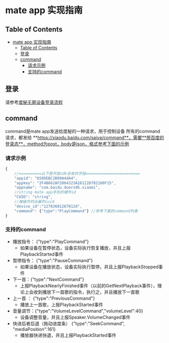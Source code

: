 # mate app 实现指南

## Table of Contents


   * [mate app 实现指南](#mate-app-实现指南)
      * [Table of Contents](#table-of-contents)
      * [登录](#登录)
      * [command](#command)
         * [请求示例](#请求示例)
         * [支持的command](#支持的command)


## 登录
请参考[度秘无屏设备登录流程](http://agroup.baidu.com/duer/md/article/241282)

## command
command是mate app发送给度秘的一种请求，用于控制设备
所有的command请求，都发给 **https://xiaodu.baidu.com/saiya/command**，需要**带百度的登录态**，method为post，body是json，格式参考下面的示例

### 请求示例

```javascript
{
    //==========以下是开放sdk会有的字段========================
    "appid": "650DEBC2B99A4dA4",
    "appkey": "2F4B662AF2064323A16122D702160F15",
    "appname": "com.baidu.duersdk.xiaomi",
    //string mate app手机的硬件id
    "CUID": "string",
    //被操作的设备的cuid
    "device_id":"12783681267812d",
    "command": {"type":"PlayCommand"} //参考下面的command列表
}
```

### 支持的command

  * 播放指令： {"type":"PlayCommand"}
    * 如果设备在暂停状态，设备实际执行恢复播放，并且上报PlaybackStarted事件
  * 暂停指令： {"type":"PauseCommand"}
    * 如果设备在播放状态，设备实际执行暂停，并且上报PlaybackStopped事件
  * 下一首：{"type":"NextCommand"}
    * 上报PlaybackNearlyFinished事件（以前的GetNextPlayback事件），理论上会收到播放下一首歌的指令，执行之，并且播放下一首歌
  * 上一首 ： {"type":"PreviousCommand"}
    * 播放上一首歌，上报PlaybackStarted事件
  * 音量调节：{"type":"VolumeLevelCommand","volumeLevel":40}
    * 设备调整音量，并且上报Speaker.VolumeChanged事件
  * 快进后者后退（拖动进度条） {"type":"SeekCommand", "mediaPosition":161}
    * 播放器快进快退，并且上报PlaybackStarted事件
  <!--
  * 重复指令： {"type":"RepeatCommand", "repeat":true/false}  false为取消
  * 随机播放命令：{"type":"ShuffleCommand", "shuffle":true/false} false为取消
  -->
